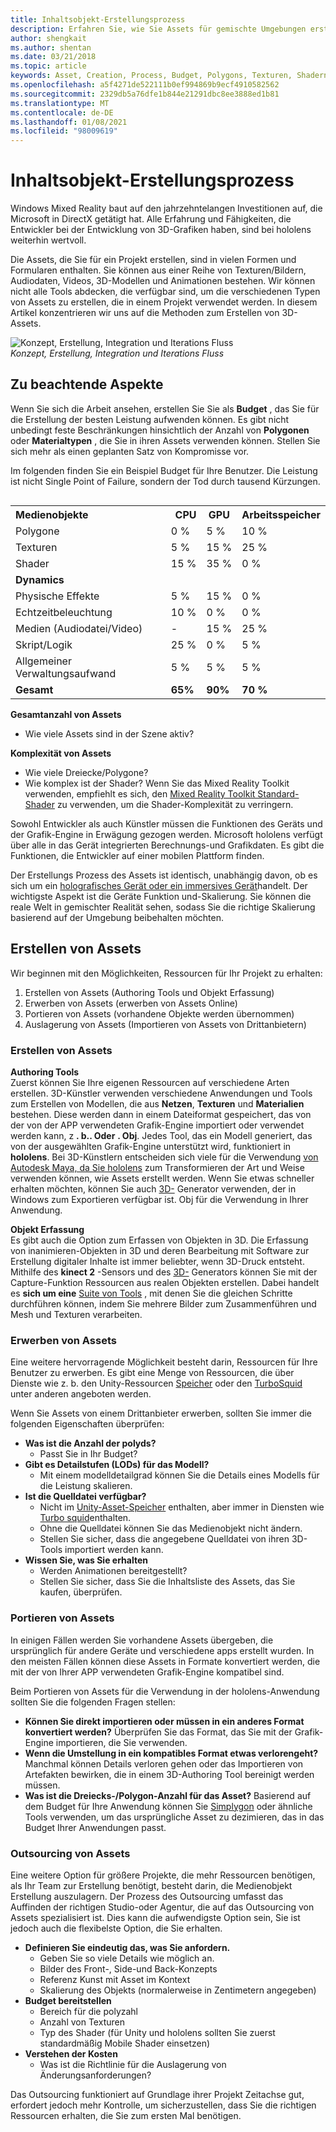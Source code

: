 ```yaml
---
title: Inhaltsobjekt-Erstellungsprozess
description: Erfahren Sie, wie Sie Assets für gemischte Umgebungen erstellen, erwerben und portieren.
author: shengkait
ms.author: shentan
ms.date: 03/21/2018
ms.topic: article
keywords: Asset, Creation, Process, Budget, Polygons, Texturen, Shadern, Leistung, Mixed Reality-Headset, Windows Mixed Reality-Headset, Virtual Reality-Headset, hololens, mrtk, Mixed Reality Toolkit, Assets
ms.openlocfilehash: a5f4271de522111b0ef994869b9ecf4910582562
ms.sourcegitcommit: 2329db5a76dfe1b844e21291dbc8ee3888ed1b81
ms.translationtype: MT
ms.contentlocale: de-DE
ms.lasthandoff: 01/08/2021
ms.locfileid: "98009619"
---
```

# <a name="asset-creation-process"></a>Inhaltsobjekt-Erstellungsprozess

Windows Mixed Reality baut auf den jahrzehntelangen Investitionen auf, die Microsoft in DirectX getätigt hat. Alle Erfahrung und Fähigkeiten, die Entwickler bei der Entwicklung von 3D-Grafiken haben, sind bei hololens weiterhin wertvoll.

Die Assets, die Sie für ein Projekt erstellen, sind in vielen Formen und Formularen enthalten. Sie können aus einer Reihe von Texturen/Bildern, Audiodaten, Videos, 3D-Modellen und Animationen bestehen. Wir können nicht alle Tools abdecken, die verfügbar sind, um die verschiedenen Typen von Assets zu erstellen, die in einem Projekt verwendet werden. In diesem Artikel konzentrieren wir uns auf die Methoden zum Erstellen von 3D-Assets.

![Konzept, Erstellung, Integration und Iterations Fluss](images/concept-creation-integration-iteration-flow-640px.jpg)<br>
*Konzept, Erstellung, Integration und Iterations Fluss*

## <a name="things-to-consider"></a>Zu beachtende Aspekte

Wenn Sie sich die Arbeit ansehen, erstellen Sie Sie als **Budget** , das Sie für die Erstellung der besten Leistung aufwenden können. Es gibt nicht unbedingt feste Beschränkungen hinsichtlich der Anzahl von **Polygonen** oder **Materialtypen** , die Sie in ihren Assets verwenden können. Stellen Sie sich mehr als einen geplanten Satz von Kompromisse vor.

Im folgenden finden Sie ein Beispiel Budget für Ihre Benutzer. Die Leistung ist nicht Single Point of Failure, sondern der Tod durch tausend Kürzungen.
<br>

<table style="float:right; margin-left: 10px;">
<tr>
<th style="text-align:left;"><b>Medienobjekte</b></th><th style="text-align:right;"> CPU</th><th> GPU</th><th> Arbeitsspeicher</th>
</tr><tr>
<td> Polygone</td><td> 0 %</td><td> 5 %</td><td> 10 %</td>
</tr><tr>
<td> Texturen</td><td> 5 %</td><td> 15 %</td><td>25 %</td>
</tr><tr>
<td> Shader</td><td> 15 %</td><td> 35 %</td><td> 0 %</td>
</tr><tr>
<td> <b>Dynamics</b></td><td></td><td></td><td></td>
</tr><tr>
<td> Physische Effekte</td><td> 5 %</td><td> 15 %</td><td> 0 %</td>
</tr><tr>
<td> Echtzeitbeleuchtung</td><td> 10 %</td><td> 0 %</td><td> 0 %</td>
</tr><tr>
<td> Medien (Audiodatei/Video)</td><td> -</td><td> 15 %</td><td> 25 %</td>
</tr><tr>
<td> Skript/Logik</td><td> 25 %</td><td> 0 %</td><td> 5 %</td>
</tr><tr>
<td> Allgemeiner Verwaltungsaufwand</td><td> 5 %</td><td> 5 %</td><td> 5 %</td>
</tr><tr>
<td> <b>Gesamt</b></td><td> <b>65%</b></td><td> <b>90%</b></td><td> <b>70 %</b></td>
</tr>
</table>

**Gesamtanzahl von Assets**
* Wie viele Assets sind in der Szene aktiv?

**Komplexität von Assets**
* Wie viele Dreiecke/Polygone?
* Wie komplex ist der Shader? Wenn Sie das Mixed Reality Toolkit verwenden, empfiehlt es sich, den [Mixed Reality Toolkit Standard-Shader](https://github.com/microsoft/MixedRealityToolkit-Unity/blob/mrtk_release/Documentation/README_MRTKStandardShader.md) zu verwenden, um die Shader-Komplexität zu verringern.

Sowohl Entwickler als auch Künstler müssen die Funktionen des Geräts und der Grafik-Engine in Erwägung gezogen werden. Microsoft hololens verfügt über alle in das Gerät integrierten Berechnungs-und Grafikdaten. Es gibt die Funktionen, die Entwickler auf einer mobilen Plattform finden.

Der Erstellungs Prozess des Assets ist identisch, unabhängig davon, ob es sich um ein [holografisches Gerät oder ein immersives Gerät](../discover/mixed-reality.md#the-mixed-reality-spectrum)handelt. Der wichtigste Aspekt ist die Geräte Funktion und-Skalierung. Sie können die reale Welt in gemischter Realität sehen, sodass Sie die richtige Skalierung basierend auf der Umgebung beibehalten möchten.

## <a name="authoring-assets"></a>Erstellen von Assets

Wir beginnen mit den Möglichkeiten, Ressourcen für Ihr Projekt zu erhalten:
1. Erstellen von Assets (Authoring Tools und Objekt Erfassung)
2. Erwerben von Assets (erwerben von Assets Online)
3. Portieren von Assets (vorhandene Objekte werden übernommen)
4. Auslagerung von Assets (Importieren von Assets von Drittanbietern)

### <a name="creating-assets"></a>Erstellen von Assets

**Authoring Tools**<br>
Zuerst können Sie Ihre eigenen Ressourcen auf verschiedene Arten erstellen. 3D-Künstler verwenden verschiedene Anwendungen und Tools zum Erstellen von Modellen, die aus **Netzen**, **Texturen** und **Materialien** bestehen. Diese werden dann in einem Dateiformat gespeichert, das von der von der APP verwendeten Grafik-Engine importiert oder verwendet werden kann, z **. b.. Oder** **. Obj**. Jedes Tool, das ein Modell generiert, das von der ausgewählten Grafik-Engine unterstützt wird, funktioniert in **hololens**. Bei 3D-Künstlern entscheiden sich viele für die Verwendung [von Autodesk Maya, da Sie hololens](https://www.youtube.com/watch?v=q0K3n0Gf8mA) zum Transformieren der Art und Weise verwenden können, wie Assets erstellt werden. Wenn Sie etwas schneller erhalten möchten, können Sie auch [3D-](https://developer.microsoft.com/windows/hardware/3d-print/3d-builder-resources) Generator verwenden, der in Windows zum Exportieren verfügbar ist. Obj für die Verwendung in Ihrer Anwendung.

**Objekt Erfassung**<br>
Es gibt auch die Option zum Erfassen von Objekten in 3D. Die Erfassung von inanimieren-Objekten in 3D und deren Bearbeitung mit Software zur Erstellung digitaler Inhalte ist immer beliebter, wenn 3D-Druck entsteht. Mithilfe des **kinect 2** -Sensors und des [3D-](https://developer.microsoft.com/windows/hardware/3d-print/3d-builder-resources) Generators können Sie mit der Capture-Funktion Ressourcen aus realen Objekten erstellen. Dabei handelt es **sich um eine** [Suite von Tools](https://en.wikipedia.org/wiki/Comparison_of_photogrammetry_software) , mit denen Sie die gleichen Schritte durchführen können, indem Sie mehrere Bilder zum Zusammenführen und Mesh und Texturen verarbeiten.

### <a name="purchasing-assets"></a>Erwerben von Assets

Eine weitere hervorragende Möglichkeit besteht darin, Ressourcen für Ihre Benutzer zu erwerben. Es gibt eine Menge von Ressourcen, die über Dienste wie z. b. den Unity-Ressourcen [Speicher](https://www.assetstore.unity3d.com/) oder den [TurboSquid](https://www.turbosquid.com/) unter anderen angeboten werden.

Wenn Sie Assets von einem Drittanbieter erwerben, sollten Sie immer die folgenden Eigenschaften überprüfen:
* **Was ist die Anzahl der polyds?**
  * Passt Sie in Ihr Budget?
* **Gibt es Detailstufen (LODs) für das Modell?**
  * Mit einem modelldetailgrad können Sie die Details eines Modells für die Leistung skalieren.
* **Ist die Quelldatei verfügbar?**
  * Nicht im [Unity-Asset-Speicher](https://www.assetstore.unity3d.com/) enthalten, aber immer in Diensten wie [Turbo squid](https://www.turbosquid.com/)enthalten.
  * Ohne die Quelldatei können Sie das Medienobjekt nicht ändern.
  * Stellen Sie sicher, dass die angegebene Quelldatei von ihren 3D-Tools importiert werden kann.
* **Wissen Sie, was Sie erhalten**
  * Werden Animationen bereitgestellt?
  * Stellen Sie sicher, dass Sie die Inhaltsliste des Assets, das Sie kaufen, überprüfen.

### <a name="porting-assets"></a>Portieren von Assets

In einigen Fällen werden Sie vorhandene Assets übergeben, die ursprünglich für andere Geräte und verschiedene apps erstellt wurden. In den meisten Fällen können diese Assets in Formate konvertiert werden, die mit der von Ihrer APP verwendeten Grafik-Engine kompatibel sind.

Beim Portieren von Assets für die Verwendung in der hololens-Anwendung sollten Sie die folgenden Fragen stellen:
* **Können Sie direkt importieren oder müssen in ein anderes Format konvertiert werden?** Überprüfen Sie das Format, das Sie mit der Grafik-Engine importieren, die Sie verwenden.
* **Wenn die Umstellung in ein kompatibles Format etwas verlorengeht?** Manchmal können Details verloren gehen oder das Importieren von Artefakten bewirken, die in einem 3D-Authoring Tool bereinigt werden müssen.
* **Was ist die Dreiecks-/Polygon-Anzahl für das Asset?** Basierend auf dem Budget für Ihre Anwendung können Sie [Simplygon](https://www.simplygon.com/) oder ähnliche Tools verwenden, um das ursprüngliche Asset zu dezimieren, das in das Budget Ihrer Anwendungen passt.

### <a name="outsourcing-assets"></a>Outsourcing von Assets

Eine weitere Option für größere Projekte, die mehr Ressourcen benötigen, als Ihr Team zur Erstellung benötigt, besteht darin, die Medienobjekt Erstellung auszulagern. Der Prozess des Outsourcing umfasst das Auffinden der richtigen Studio-oder Agentur, die auf das Outsourcing von Assets spezialisiert ist. Dies kann die aufwendigste Option sein, Sie ist jedoch auch die flexibelste Option, die Sie erhalten.
* **Definieren Sie eindeutig das, was Sie anfordern.**
  * Geben Sie so viele Details wie möglich an.
  * Bilder des Front-, Side-und Back-Konzepts
  * Referenz Kunst mit Asset im Kontext
  * Skalierung des Objekts (normalerweise in Zentimetern angegeben)
* **Budget bereitstellen**
  * Bereich für die polyzahl
  * Anzahl von Texturen
  * Typ des Shader (für Unity und hololens sollten Sie zuerst standardmäßig Mobile Shader einsetzen)
* **Verstehen der Kosten**
  * Was ist die Richtlinie für die Auslagerung von Änderungsanforderungen?

Das Outsourcing funktioniert auf Grundlage ihrer Projekt Zeitachse gut, erfordert jedoch mehr Kontrolle, um sicherzustellen, dass Sie die richtigen Ressourcen erhalten, die Sie zum ersten Mal benötigen.
